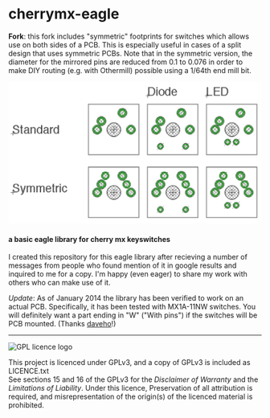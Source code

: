 cherrymx-eagle
==============

**Fork**: this fork includes "symmetric" footprints for switches which allows use on both sides of a PCB. This is especially useful in cases of a split design that uses symmetric PCBs. Note that in the symmetric version, the diameter for the mirrored pins are reduced from 0.1 to 0.076 in order to make DIY routing (e.g. with Othermill) possible using a 1/64th end mill bit.

![cherry MX eagle library](library.png?raw=true)

#### a basic eagle library for cherry mx keyswitches

I created this repository for this eagle library after recieving a number of messages from people who found mention of it in google results and inquired to me for a copy. I'm happy (even eager) to share my work with others who can make use of it.


*Update*: As of January 2014 the library has been verified to work on an actual PCB.  Specifically, it has been tested with MX1A-11NW switches.  You will definitely want a part ending in "W" ("With pins") if the switches will be PCB mounted. (Thanks [daveho](https://github.com/daveho)!)  
  
------------  
  
![GPL licence logo](http://i.imgur.com/IEsQmnX.png)  

This project is licenced under GPLv3, and a copy of GPLv3 is included as LICENCE.txt  
See sections 15 and 16 of the GPLv3 for the *Disclaimer of Warranty* and the *Limitations of Liability*. Under this licence, Preservation of all attribution is required, and misrepresentation of the origin(s) of the licenced material is prohibited. 
